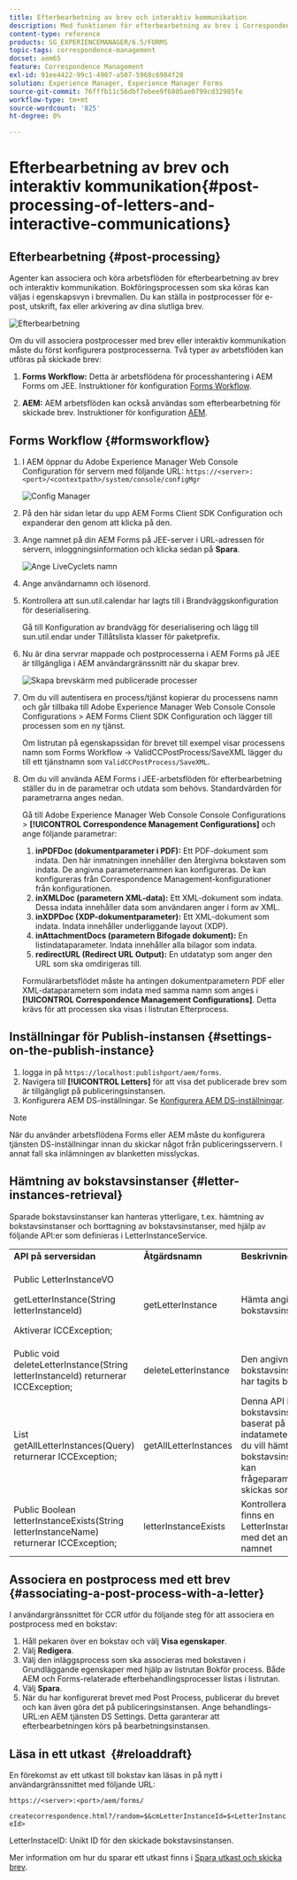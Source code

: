 ```yaml
---
title: Efterbearbetning av brev och interaktiv kommunikation
description: Med funktionen för efterbearbetning av brev i Correspondence Management kan ni skapa AEM- och Forms-postprocesser, som utskrift och e-post, och integrera dem med era brev.
content-type: reference
products: SG_EXPERIENCEMANAGER/6.5/FORMS
topic-tags: correspondence-management
docset: aem65
feature: Correspondence Management
exl-id: 91ee4422-99c1-4907-a507-5968c6984f28
solution: Experience Manager, Experience Manager Forms
source-git-commit: 76fffb11c56dbf7ebee9f6805ae0799cd32985fe
workflow-type: tm+mt
source-wordcount: '825'
ht-degree: 0%

---
```


# Efterbearbetning av brev och interaktiv kommunikation{#post-processing-of-letters-and-interactive-communications}

## Efterbearbetning {#post-processing}

Agenter kan associera och köra arbetsflöden för efterbearbetning av brev och interaktiv kommunikation. Bokföringsprocessen som ska köras kan väljas i egenskapsvyn i brevmallen. Du kan ställa in postprocesser för e-post, utskrift, fax eller arkivering av dina slutliga brev.

![Efterbearbetning](assets/ppoverview.png)

Om du vill associera postprocesser med brev eller interaktiv kommunikation måste du först konfigurera postprocesserna. Två typer av arbetsflöden kan utföras på skickade brev:

1. **Forms Workflow:** Detta är arbetsflödena för processhantering i AEM Forms om JEE. Instruktioner för konfiguration [Forms Workflow](#formsworkflow).

1. **AEM:** AEM arbetsflöden kan också användas som efterbearbetning för skickade brev. Instruktioner för konfiguration [AEM](../../forms/using/aem-forms-workflow.md).

## Forms Workflow {#formsworkflow}

1. I AEM öppnar du Adobe Experience Manager Web Console Configuration för servern med följande URL: `https://<server>:<port>/<contextpath>/system/console/configMgr`

   ![Config Manager](assets/2configmanager-1.png)

1. På den här sidan letar du upp AEM Forms Client SDK Configuration och expanderar den genom att klicka på den.
1. Ange namnet på din AEM Forms på JEE-server i URL-adressen för servern, inloggningsinformation och klicka sedan på **Spara**.

   ![Ange LiveCyclets namn](assets/1cofigmanager.png)

1. Ange användarnamn och lösenord.
1. Kontrollera att sun.util.calendar har lagts till i Brandväggskonfiguration för deserialisering.

   Gå till Konfiguration av brandvägg för deserialisering och lägg till sun.util.endar under Tillåtslista klasser för paketprefix.

1. Nu är dina servrar mappade och postprocesserna i AEM Forms på JEE är tillgängliga i AEM användargränssnitt när du skapar brev.

   ![Skapa brevskärm med publicerade processer](assets/0configmanager.png)

1. Om du vill autentisera en process/tjänst kopierar du processens namn och går tillbaka till Adobe Experience Manager Web Console Console Configurations > AEM Forms Client SDK Configuration och lägger till processen som en ny tjänst.

   Om listrutan på egenskapssidan för brevet till exempel visar processens namn som Forms Workflow -> ValidCCPostProcess/SaveXML lägger du till ett tjänstnamn som `ValidCCPostProcess/SaveXML`.

1. Om du vill använda AEM Forms i JEE-arbetsflöden för efterbearbetning ställer du in de parametrar och utdata som behövs. Standardvärden för parametrarna anges nedan.

   Gå till Adobe Experience Manager Web Console Console Configurations > **[!UICONTROL Correspondence Management Configurations]** och ange följande parametrar:

   1. **inPDFDoc (dokumentparameter i PDF):** Ett PDF-dokument som indata. Den här inmatningen innehåller den återgivna bokstaven som indata. De angivna parameternamnen kan konfigureras. De kan konfigureras från Correspondence Management-konfigurationer från konfigurationen.
   1. **inXMLDoc (parametern XML-data):** Ett XML-dokument som indata. Dessa indata innehåller data som användaren anger i form av XML.
   1. **inXDPDoc (XDP-dokumentparameter):** Ett XML-dokument som indata. Indata innehåller underliggande layout (XDP).
   1. **inAttachmentDocs (parametern Bifogade dokument):** En listindataparameter. Indata innehåller alla bilagor som indata.
   1. **redirectURL (Redirect URL Output):** En utdatatyp som anger den URL som ska omdirigeras till.

   Formulärarbetsflödet måste ha antingen dokumentparametern PDF eller XML-dataparametern som indata med samma namn som anges i **[!UICONTROL Correspondence Management Configurations]**. Detta krävs för att processen ska visas i listrutan Efterprocess.

## Inställningar för Publish-instansen {#settings-on-the-publish-instance}

1. logga in på `https://localhost:publishport/aem/forms`.
1. Navigera till **[!UICONTROL Letters]** för att visa det publicerade brev som är tillgängligt på publiceringsinstansen.
1. Konfigurera AEM DS-inställningar. Se [Konfigurera AEM DS-inställningar](../../forms/using/configuring-the-processing-server-url.md).

>[!NOTE]
>
>När du använder arbetsflödena Forms eller AEM måste du konfigurera tjänsten DS-inställningar innan du skickar något från publiceringsservern. I annat fall ska inlämningen av blanketten misslyckas.

## Hämtning av bokstavsinstanser {#letter-instances-retrieval}

Sparade bokstavsinstanser kan hanteras ytterligare, t.ex. hämtning av bokstavsinstanser och borttagning av bokstavsinstanser, med hjälp av följande API:er som definieras i LetterInstanceService.

<table>
 <tbody>
  <tr>
   <td><strong>API på serversidan</strong></td>
   <td><strong>Åtgärdsnamn</strong></td>
   <td><strong>Beskrivning</strong></td>
  </tr>
  <tr>
   <td><p>Public LetterInstanceVO</p> <p>getLetterInstance(String letterInstanceId)</p> <p>Aktiverar ICCException; </p> </td>
   <td>getLetterInstance</td>
   <td>Hämta angiven bokstavsinstans </td>
  </tr>
  <tr>
   <td>Public void deleteLetterInstance(String letterInstanceId) returnerar ICCException; </td>
   <td>deleteLetterInstance </td>
   <td>Den angivna bokstavsinstansen har tagits bort </td>
  </tr>
  <tr>
   <td>List getAllLetterInstances(Query) returnerar ICCException; </td>
   <td>getAllLetterInstances </td>
   <td>Denna API hämtar bokstavsinstanser baserat på indatametern. Om du vill hämta alla bokstavsinstanser kan frågeparametern skickas som null.<br /> </td>
  </tr>
  <tr>
   <td>Public Boolean letterInstanceExists(String letterInstanceName) returnerar ICCException; </td>
   <td>letterInstanceExists </td>
   <td>Kontrollera om det finns en LetterInstance med det angivna namnet </td>
  </tr>
 </tbody>
</table>

## Associera en postprocess med ett brev {#associating-a-post-process-with-a-letter}

I användargränssnittet för CCR utför du följande steg för att associera en postprocess med en bokstav:

1. Håll pekaren över en bokstav och välj **Visa egenskaper**.
1. Välj **Redigera**.
1. Välj den inläggsprocess som ska associeras med bokstaven i Grundläggande egenskaper med hjälp av listrutan Bokför process. Både AEM och Forms-relaterade efterbehandlingsprocesser listas i listrutan.
1. Välj **Spara**.
1. När du har konfigurerat brevet med Post Process, publicerar du brevet och kan även göra det på publiceringsinstansen. Ange behandlings-URL:en AEM tjänsten DS Settings. Detta garanterar att efterbearbetningen körs på bearbetningsinstansen.

## Läsa in ett utkast  {#reloaddraft}

En förekomst av ett utkast till bokstav kan läsas in på nytt i användargränssnittet med följande URL:

`https://<server>:<port>/aem/forms/`

`createcorrespondence.html?/random=$&cmLetterInstanceId=$<LetterInstanceId>`

LetterInstaceID: Unikt ID för den skickade bokstavsinstansen.

Mer information om hur du sparar ett utkast finns i [Spara utkast och skicka brev](../../forms/using/create-correspondence.md#savingdrafts).
